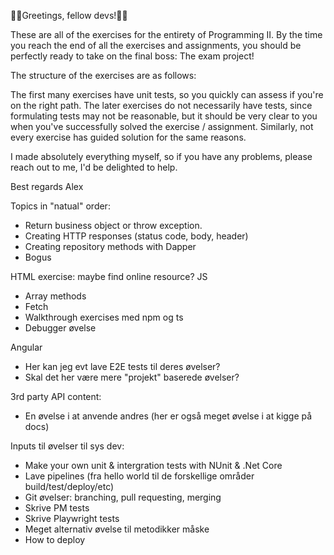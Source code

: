👨‍💻Greetings, fellow devs!👨‍💻

These are all of the exercises for the entirety of Programming II.
By the time you reach the end of all the exercises and assignments, 
you should be perfectly ready to take on the final boss: The exam project!

The structure of the exercises are as follows:

The first many exercises have unit tests, so you quickly can assess if you're on the right path.
The later exercises do not necessarily have tests, since formulating tests may not be
reasonable, but it should be very clear to you when you've successfully solved the exercise / assignment.
Similarly, not every exercise has guided solution for the same reasons.

I made absolutely everything myself, so if you have any problems, please reach out to me, I'd be delighted to help.

Best regards
Alex

Topics in "natual" order:

- Return business object or throw exception.
- Creating HTTP responses (status code, body, header)
- Creating repository methods with Dapper
- Bogus

HTML exercise: maybe find online resource?
JS
- Array methods
- Fetch
- Walkthrough exercises med npm og ts
- Debugger øvelse

Angular
- Her kan jeg evt lave E2E tests til deres øvelser?
- Skal det her være mere "projekt" baserede øvelser?

3rd party API content:
- En øvelse i at anvende andres (her er også meget øvelse i at kigge på docs)


Inputs til øvelser til sys dev:
- Make your own unit & intergration tests with NUnit & .Net Core
- Lave pipelines (fra hello world til de forskellige områder build/test/deploy/etc)
- Git øvelser: branching, pull requesting, merging
- Skrive PM tests
- Skrive Playwright tests
- Meget alternativ øvelse til metodikker måske
- How to deploy